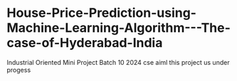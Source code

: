 # House-Price-Prediction-using-Machine-Learning-Algorithm---The-case-of-Hyderabad-India
Industrial Oriented Mini Project Batch 10 2024 cse aiml
this project us under progess

